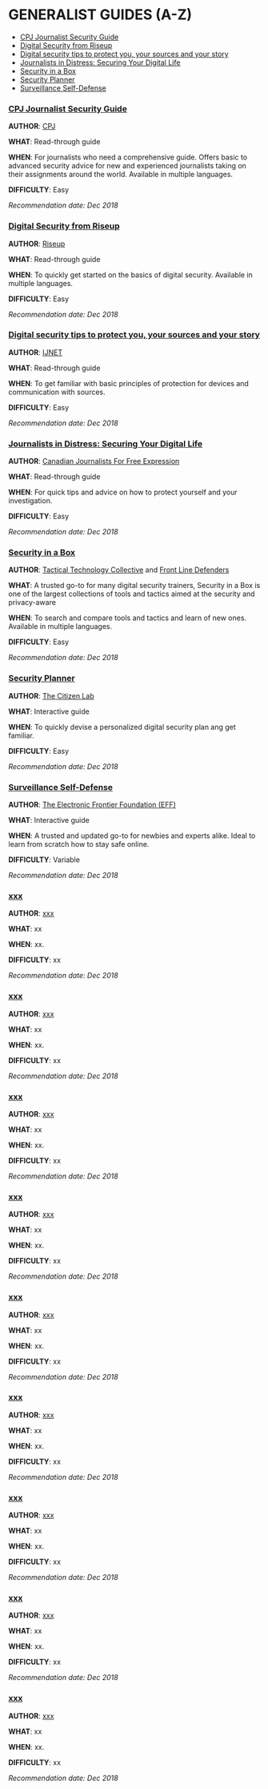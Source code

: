 # GENERALIST GUIDES (A-Z)

* [CPJ Journalist Security Guide](#cpj-journalist-security-guide)
* [Digital Security from Riseup](#digital-security-from-riseup)
* [Digital security tips to protect you, your sources and your story](#digital-security-tips-to-protect-you-your-sources-and-your-story)
* [Journalists in Distress: Securing Your Digital Life](#journalists-in-distress-securing-your-digital-life)
* [Security in a Box](#security-in-a-box)
* [Security Planner](#security-planner)
* [Surveillance Self-Defense](#surveillance-self-defense)


### **[CPJ Journalist Security Guide](https://cpj.org/reports/2012/04/journalist-security-guide.php)** 

**AUTHOR**: [CPJ](https://cpj.org/) 

**WHAT**: Read-through guide

**WHEN**: For journalists who need a comprehensive guide. Offers basic to advanced security advice for new and experienced journalists taking on their assignments around the world. Available in multiple languages. 

**DIFFICULTY**: Easy

*Recommendation date: Dec 2018*


### **[Digital Security from Riseup](https://riseup.net/en/security)** 

**AUTHOR**: [Riseup](https://riseup.net/en) 

**WHAT**: Read-through guide

**WHEN**: To quickly get started on the basics of digital security. Available in multiple languages. 

**DIFFICULTY**: Easy

*Recommendation date: Dec 2018*



### **[Digital security tips to protect you, your sources and your story](https://ijnet.org/en/story/digital-security-tips-protect-you-your-sources-and-your-story)** 

**AUTHOR**: [IJNET](https://ijnet.org/en) 

**WHAT**: Read-through guide

**WHEN**: To get familiar with basic principles of protection for devices and communication with sources. 

**DIFFICULTY**: Easy

*Recommendation date: Dec 2018*




### **[Journalists in Distress: Securing Your Digital Life](https://www.cjfe.org/journalists_in_distress_securing_your_digital_life)** 

**AUTHOR**: [Canadian Journalists For Free Expression](https://www.cjfe.org/) 

**WHAT**: Read-through guide

**WHEN**: For quick tips and advice on how to protect yourself and your investigation. 

**DIFFICULTY**: Easy

*Recommendation date: Dec 2018*




### **[Security in a Box](https://securityinabox.org/en/)** 

**AUTHOR**: [Tactical Technology Collective](https://tacticaltech.org/) and [Front Line Defenders](https://www.frontlinedefenders.org/)  

**WHAT**: A trusted go-to for many digital security trainers, Security in a Box is one of the largest collections of tools and tactics aimed at the security and privacy-aware

**WHEN**: To search and compare tools and tactics and learn of new ones. Available in multiple languages. 

**DIFFICULTY**: Easy

*Recommendation date: Dec 2018*





### **[Security Planner](https://securityplanner.org/#/)** 

**AUTHOR**: [The Citizen Lab](https://citizenlab.ca/) 

**WHAT**: Interactive guide 

**WHEN**: To quickly devise a personalized digital security plan ang get familiar. 

**DIFFICULTY**: Easy

*Recommendation date: Dec 2018*





### **[Surveillance Self-Defense](https://ssd.eff.org/en)** 

**AUTHOR**: [The Electronic Frontier Foundation (EFF)](https://www.eff.org/) 

**WHAT**: Interactive guide

**WHEN**: A trusted and updated go-to for newbies and experts alike. Ideal to learn from scratch how to stay safe online.

**DIFFICULTY**: Variable

*Recommendation date: Dec 2018*





### **[xxx](#)** 

**AUTHOR**: [xxx](#) 

**WHAT**: xx

**WHEN**: xx. 

**DIFFICULTY**: xx

*Recommendation date: Dec 2018*





### **[xxx](#)** 

**AUTHOR**: [xxx](#) 

**WHAT**: xx

**WHEN**: xx. 

**DIFFICULTY**: xx

*Recommendation date: Dec 2018*




### **[xxx](#)** 

**AUTHOR**: [xxx](#) 

**WHAT**: xx

**WHEN**: xx. 

**DIFFICULTY**: xx

*Recommendation date: Dec 2018*




### **[xxx](#)** 

**AUTHOR**: [xxx](#) 

**WHAT**: xx

**WHEN**: xx. 

**DIFFICULTY**: xx

*Recommendation date: Dec 2018*




### **[xxx](#)** 

**AUTHOR**: [xxx](#) 

**WHAT**: xx

**WHEN**: xx. 

**DIFFICULTY**: xx

*Recommendation date: Dec 2018*




### **[xxx](#)** 

**AUTHOR**: [xxx](#) 

**WHAT**: xx

**WHEN**: xx. 

**DIFFICULTY**: xx

*Recommendation date: Dec 2018*




### **[xxx](#)** 

**AUTHOR**: [xxx](#) 

**WHAT**: xx

**WHEN**: xx. 

**DIFFICULTY**: xx

*Recommendation date: Dec 2018*




### **[xxx](#)** 

**AUTHOR**: [xxx](#) 

**WHAT**: xx

**WHEN**: xx. 

**DIFFICULTY**: xx

*Recommendation date: Dec 2018*




### **[xxx](#)** 

**AUTHOR**: [xxx](#) 

**WHAT**: xx

**WHEN**: xx. 

**DIFFICULTY**: xx

*Recommendation date: Dec 2018*
